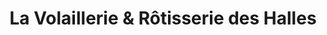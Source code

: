 ---
title: "La Volaillerie & Rôtisserie des Halles"
url: /vichy/la-volaillerie-und-rotisserie-des-halles/
shop: Metzgerei
---
